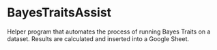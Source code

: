 # BayesTraitsAssist
Helper program that automates the process of running Bayes Traits on a dataset. Results are calculated and inserted into a Google Sheet.
